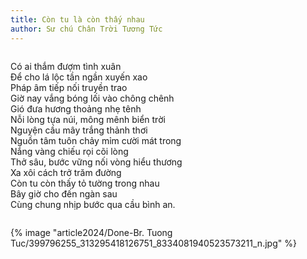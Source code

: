 ```yaml
---
title: Còn tu là còn thấy nhau
author: Sư chú Chân Trời Tương Tức
---
```


<div class="verse" style="column-span: all;">
<p>Có ai thắm đượm tình xuân<br/>
Để cho lá lộc tần ngần xuyến xao<br/>
Pháp âm tiếp nối truyền trao<br/>
Giờ nay vắng bóng lối vào chông chênh<br/>
Gió đưa hương thoảng nhẹ tênh<br/>
Nỗi lòng tựa núi, mông mênh biển trời<br/>
Nguyện cầu mây trắng thảnh thơi<br/>
Nguồn tâm tuôn chảy mỉm cười mát trong<br/>
Nắng vàng chiếu rọi cõi lòng<br/>
Thở sâu, bước vững nối vòng hiểu thương<br/>
Xa xôi cách trở trăm đường<br/>
Còn tu còn thấy tỏ tường trong nhau<br/>
Bây giờ cho đến ngàn sau<br/>
Cùng chung nhịp bước qua cầu bình an.</p></div>

<div class="article-end"></div>

{% image "article2024/Done-Br. Tuong Tuc/399796255_313295418126751_8334081940523573211_n.jpg" %}